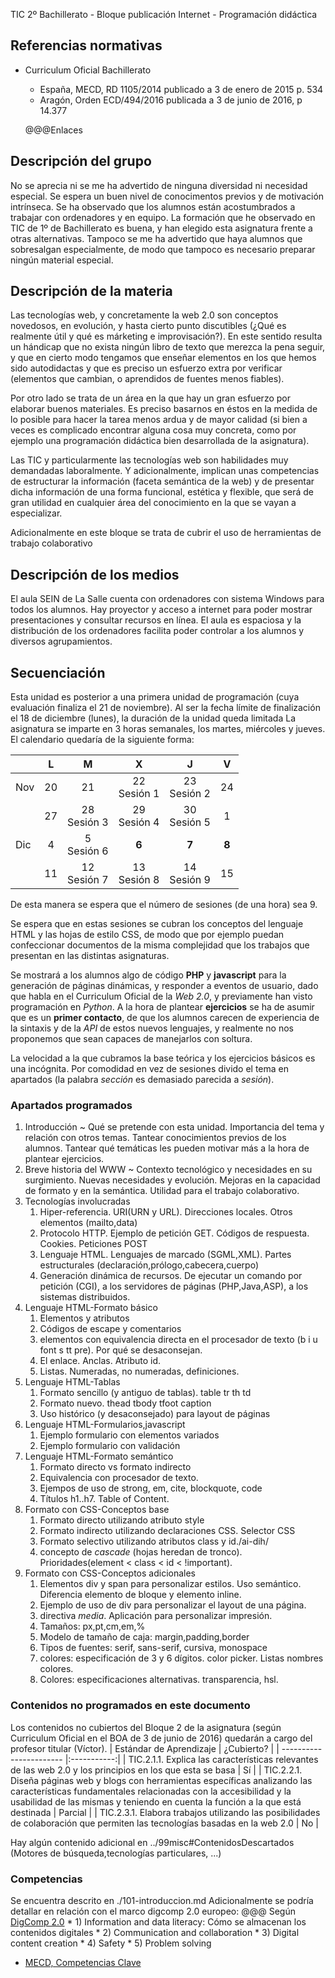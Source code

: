 TIC 2º Bachillerato - Bloque publicación Internet - Programación didáctica
## Referencias normativas
* Curriculum Oficial Bachillerato
  * España, MECD, RD 1105/2014 publicado a 3 de enero de 2015 p. 534
  * Aragón, Orden ECD/494/2016 publicada a 3 de junio de 2016, p 14.377

  @@@Enlaces

## Descripción del grupo
No se aprecia ni se me ha advertido de ninguna diversidad ni necesidad especial.
Se espera un buen nivel de conocimentos previos y de motivación intrínseca. Se ha observado que los alumnos están acostumbrados a trabajar con ordenadores y en equipo. La formación que he observado en TIC de 1º de Bachillerato es buena, y han elegido esta asignatura frente a otras alternativas.
Tampoco se me ha advertido que haya alumnos que sobresalgan especialmente, de modo que tampoco es necesario preparar ningún material especial.

## Descripción de la materia
Las tecnologías web, y concretamente la web 2.0 son conceptos novedosos, en evolución, y hasta cierto punto discutibles (¿Qué es realmente útil y qué es márketing e improvisación?). En este sentido resulta un hándicap que no exista ningún libro de texto que merezca la pena seguir, y que en cierto modo tengamos que enseñar elementos en los que hemos sido autodidactas y que es preciso un esfuerzo extra por verificar (elementos que cambian, o aprendidos de fuentes menos fiables).

Por otro lado se trata de un área en la que hay un gran esfuerzo por elaborar buenos materiales. Es preciso basarnos en éstos en la medida de lo posible para hacer la tarea menos ardua y de mayor calidad (si bien a veces es complicado encontrar alguna cosa muy concreta, como por ejemplo una programación didáctica bien desarrollada de la asignatura).

Las TIC y particularmente las tecnologías web son habilidades muy demandadas laboralmente. Y adicionalmente, implican unas competencias de estructurar la información (faceta semántica de la web) y de presentar dicha información de una forma funcional, estética y flexible, que será de gran utilidad en cualquier área del conocimiento en la que se vayan a especializar.

Adicionalmente en este bloque se trata de cubrir el uso de herramientas de trabajo colaborativo


## Descripción de los medios
El aula SEIN de La Salle cuenta con ordenadores con sistema Windows para todos los alumnos. Hay proyector y acceso a internet para poder mostrar presentaciones y consultar recursos en línea. El aula es espaciosa y la distribución de los ordenadores facilita poder controlar a los alumnos y diversos agrupamientos.

## Secuenciación
Esta unidad es posterior a una primera unidad de programación (cuya evaluación finaliza el 21 de noviembre).
Al ser la fecha límite de finalización el 18 de diciembre (lunes), la duración de la unidad queda limitada
La asignatura se imparte en 3 horas semanales, los martes, miércoles y jueves.
El calendario quedaría de la siguiente forma:

|   | L | M | X | J | V |
| - |:-:|:-:|:-:|:-:|:-:|
| Nov | 20 | 21                | 22 <br/> Sesión 1 | 23 <br/> Sesión 2 | 24 |
|     | 27 | 28 <br/> Sesión 3 | 29 <br/> Sesión 4 | 30 <br/> Sesión 5 |  1 |
| Dic |  4 |  5 <br/> Sesión 6 | **6**               | **7**               | **8** |
|     | 11 | 12 <br/> Sesión 7 | 13 <br/> Sesión 8 | 14 <br/> Sesión 9 | 15 |

De esta manera se espera que el número de sesiones (de una hora) sea 9.

Se espera que en estas sesiones se cubran los conceptos del lenguaje HTML y las hojas de estilo CSS, de modo que por ejemplo puedan confeccionar documentos de la misma complejidad que los trabajos que presentan en las distintas asignaturas.

Se mostrará a los alumnos algo de código **PHP** y **javascript** para la generación de páginas dinámicas, y responder a eventos de usuario, dado que habla en el Curriculum Oficial de la *Web 2.0*, y previamente han visto programación en *Python*. A la hora de plantear **ejercicios** se ha de asumir que es un **primer contacto**, de que los alumnos carecen de experiencia de la sintaxis y de la *API* de estos nuevos lenguajes, y realmente no nos proponemos que sean capaces de manejarlos con soltura.

La velocidad a la que cubramos la base teórica y los ejercicios básicos es una incógnita. Por comodidad en vez de sesiones divido el tema en apartados (la palabra *sección* es demasiado parecida a *sesión*).

### Apartados programados

1. Introducción
	~ Qué se pretende con esta unidad. Importancia del tema y relación con otros temas. Tantear conocimientos previos de los alumnos. Tantear qué temáticas les pueden motivar más a la hora de plantear ejercicios.
2. Breve historia del WWW
	~ Contexto tecnológico y necesidades en su surgimiento. Nuevas necesidades y evolución. Mejoras en la capacidad de formato y en la semántica. Utilidad para el trabajo colaborativo.
3. Tecnologías involucradas
	1. Hiper-referencia. URI(URN y URL). Direcciones locales. Otros elementos (mailto,data)
	2. Protocolo HTTP. Ejemplo de petición GET. Códigos de respuesta. Cookies. Peticiones POST
	3. Lenguaje HTML. Lenguajes de marcado (SGML,XML). Partes estructurales (declaración,prólogo,cabecera,cuerpo)
	4. Generación dinámica de recursos. De ejecutar un comando por petición (CGI), a los servidores de páginas (PHP,Java,ASP), a los sistemas distribuidos.
4. Lenguaje HTML-Formato básico
	1. Elementos y atributos
	2. Códigos de escape y comentarios
	3. elementos con equivalencia directa en el procesador de texto (b i u font s tt pre). Por qué se desaconsejan.
	4. El enlace. Anclas. Atributo id.
	5. Listas. Numeradas, no numeradas, definiciones.
5. Lenguaje HTML-Tablas
	1. Formato sencillo (y antiguo de tablas). table tr th td
	2. Formato nuevo. thead tbody tfoot caption
	3. Uso histórico (y desaconsejado) para layout de páginas
6. Lenguaje HTML-Formularios,javascript
	1. Ejemplo formulario con elementos variados
	2. Ejemplo formulario con validación
7. Lenguaje HTML-Formato semántico
	1. Formato directo vs formato indirecto
	2. Equivalencia con procesador de texto.
	3. Ejempos de uso de strong, em, cite, blockquote, code
	4. Títulos h1..h7. Table of Content.
8. Formato con CSS-Conceptos base
	1. Formato directo utilizando atributo style
	2. Formato indirecto utilizando declaraciones CSS. Selector CSS
	3. Formato selectivo utilizando atributos class y id./ai-dih/
	4. concepto de *cascade* (hojas heredan de tronco). Prioridades(element < class < id < !important).
9. Formato con CSS-Conceptos adicionales
	1. Elementos div y span para personalizar estilos. Uso semántico. Diferencia elemento de bloque y elemento inline.
	2. Ejemplo de uso de div para personalizar el layout de una página.
	3. directiva *media*. Aplicación para personalizar impresión.
	4. Tamaños: px,pt,cm,em,%
	5. Modelo de tamaño de caja: margin,padding,border
	6. Tipos de fuentes: serif, sans-serif, cursiva, monospace
	7. colores: especificación de 3 y 6 dígitos. color picker. Listas nombres colores.
	8. Colores: especificaciones alternativas. transparencia, hsl.


### Contenidos no programados en este documento
Los contenidos no cubiertos del Bloque 2 de la asignatura (según Curriculum Oficial en el BOA de 3 de junio de 2016) quedarán a cargo del profesor titular (Víctor).
| Estándar de Aprendizaje | ¿Cubierto? |
| ----------------------- |:-----------:|
| TIC.2.1.1. Explica las características relevantes de las web 2.0 y los principios en los que esta se basa | Sí |
| TIC.2.2.1. Diseña páginas web y blogs con herramientas específicas analizando las características fundamentales relacionadas con la accesibilidad y la usabilidad de las mismas y teniendo en cuenta la función a la que está destinada | Parcial |
| TIC.2.3.1. Elabora trabajos utilizando las posibilidades de colaboración que permiten las tecnologías basadas en la web 2.0 | No |

Hay algún contenido adicional en ../99misc#ContenidosDescartados (Motores de búsqueda,tecnologías particulares, ...)


### Competencias
Se encuentra descrito en ./101-introduccion.md
Adicionalmente se podría detallar en relación con el marco digcomp 2.0 europeo:
@@@
Según [DigComp 2.0](https://ec.europa.eu/jrc/en/digcomp/digital-competence-framework)
      * 1) Information and data literacy: Cómo se almacenan los contenidos digitales
      * 2) Communication and collaboration
      * 3) Digital content creation
      * 4) Safety
      * 5) Problem solving

* [MECD, Competencias Clave](https://www.mecd.gob.es/educacion/mc/lomce/el-curriculo/curriculo-primaria-eso-bachillerato/competencias-clave/competencias-clave.html)
